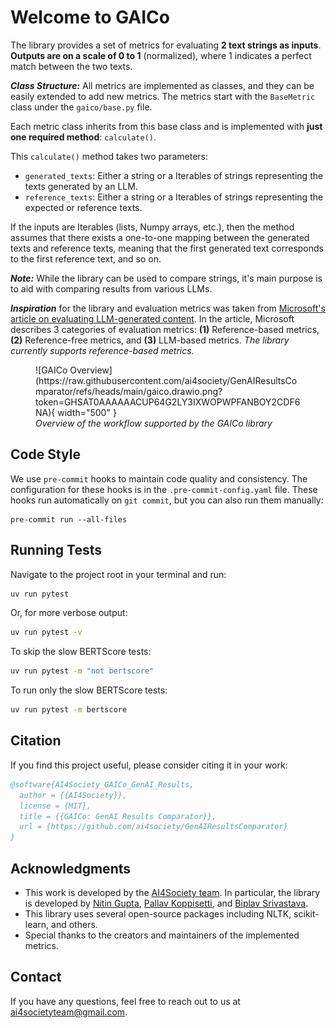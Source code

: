 # Welcome to GAICo

The library provides a set of metrics for evaluating **2 text strings as inputs**. **Outputs are on a scale of 0 to 1** (normalized), where 1 indicates a perfect match between the two texts.

**_Class Structure:_** All metrics are implemented as classes, and they can be easily extended to add new metrics. The metrics start with the `BaseMetric` class under the `gaico/base.py` file.

Each metric class inherits from this base class and is implemented with **just one required method**: `calculate()`.

This `calculate()` method takes two parameters:

- `generated_texts`: Either a string or a Iterables of strings representing the texts generated by an LLM.
- `reference_texts`: Either a string or a Iterables of strings representing the expected or reference texts.

If the inputs are Iterables (lists, Numpy arrays, etc.), then the method assumes that there exists a one-to-one mapping between the generated texts and reference texts, meaning that the first generated text corresponds to the first reference text, and so on.

**_Note:_** While the library can be used to compare strings, it's main purpose is to aid with comparing results from various LLMs.

**_Inspiration_** for the library and evaluation metrics was taken from [Microsoft's
article on evaluating LLM-generated content](https://learn.microsoft.com/en-us/ai/playbook/technology-guidance/generative-ai/working-with-llms/evaluation/list-of-eval-metrics). In the article, Microsoft describes 3 categories of evaluation metrics: **(1)** Reference-based metrics, **(2)** Reference-free metrics, and **(3)** LLM-based metrics. _The library currently supports reference-based metrics._

<figure markdown="span">
  ![GAICo Overview](https://raw.githubusercontent.com/ai4society/GenAIResultsComparator/refs/heads/main/gaico.drawio.png?token=GHSAT0AAAAAACUP64G2LY3IXWOPWPFANBOY2CDF6NA){ width="500" }
  <figcaption><em>Overview of the workflow supported by the <i>GAICo</i> library</em></figcaption>
</figure>

## Code Style

We use `pre-commit` hooks to maintain code quality and consistency. The configuration for these hooks is in the `.pre-commit-config.yaml` file. These hooks run automatically on `git commit`, but you can also run them manually:

```
pre-commit run --all-files
```

## Running Tests

Navigate to the project root in your terminal and run:

```bash
uv run pytest
```

Or, for more verbose output:

```bash
uv run pytest -v
```

To skip the slow BERTScore tests:

```bash
uv run pytest -m "not bertscore"
```

To run only the slow BERTScore tests:

```bash
uv run pytest -m bertscore
```

## Citation

If you find this project useful, please consider citing it in your work:

```bibtex
@software{AI4Society_GAICo_GenAI_Results,
  author = {{AI4Society}},
  license = {MIT},
  title = {{GAICo: GenAI Results Comparator}},
  url = {https://github.com/ai4society/GenAIResultsComparator}
}
```

## Acknowledgments

- This work is developed by the [AI4Society team](https://ai4society.github.io). In particular, the library is developed by [Nitin Gupta](https://github.com/g-nitin), [Pallav Koppisetti](https://github.com/pallavkoppisetti), and [Biplav Srivastava](https://github.com/biplav-s).
- This library uses several open-source packages including NLTK, scikit-learn, and others.
- Special thanks to the creators and maintainers of the implemented metrics.

## Contact

If you have any questions, feel free to reach out to us at [ai4societyteam@gmail.com](mailto:ai4societyteam@gmail.com).
